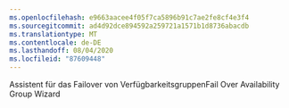 ```yaml
---
ms.openlocfilehash: e9663aacee4f05f7ca5896b91c7ae2fe8cf4e3f4
ms.sourcegitcommit: ad4d92dce894592a259721a1571b1d8736abacdb
ms.translationtype: MT
ms.contentlocale: de-DE
ms.lasthandoff: 08/04/2020
ms.locfileid: "87609448"
---
```

<span data-ttu-id="b8cbb-101">Assistent für das Failover von Verfügbarkeitsgruppen</span><span class="sxs-lookup"><span data-stu-id="b8cbb-101">Fail Over Availability Group Wizard</span></span>
